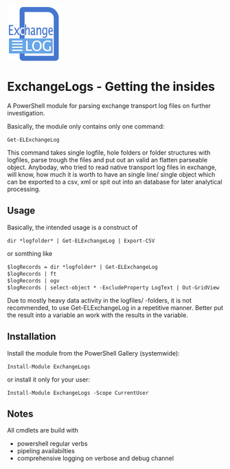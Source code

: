 ﻿![logo][]
# ExchangeLogs - Getting the insides

A PowerShell module for parsing exchange transport log files on further investigation.

Basically, the module only contains only one command:

    Get-ELExchangeLog

This command takes single logfile, hole folders or folder structures with logfiles, parse trough the files and put out an valid an flatten parseable object.
Anyboday, who tried to read native transport log files in exchange, will know, how much it is worth to have an single line/ single object which can be exported to a csv, xml or spit out into an database for later analytical processing.

## Usage
Basically, the intended usage is a construct of

    dir *logfolder* | Get-ELExchangeLog | Export-CSV

or somthing like

    $logRecords = dir *logfolder* | Get-ELExchangeLog
    $logRecords | ft
    $logRecords | ogv
    $logRecords | select-object * -ExcludeProperty LogText | Out-GridView

Due to mostly heavy data activity in the logfiles/ -folders, it is not recommended, to use Get-ELExchangeLog in a repetitive manner.
Better put the result into a variable an work with the results in the variable.

## Installation
Install the module from the PowerShell Gallery (systemwide):

    Install-Module ExchangeLogs

or install it only for your user:

    Install-Module ExchangeLogs -Scope CurrentUser

## Notes
All cmdlets are build with
- powershell regular verbs
- pipeling availabilties
- comprehensive logging on verbose and debug channel


[logo]: assets/ExchangeLog_128x128.png